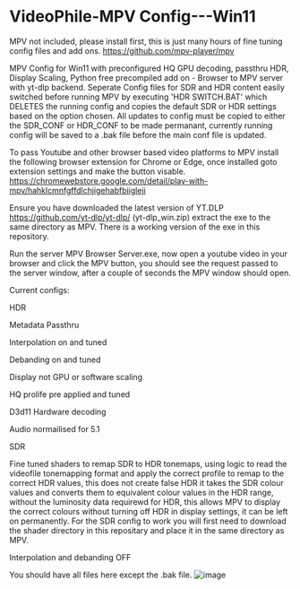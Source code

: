 # VideoPhile-MPV Config---Win11

MPV not included, please install first, this is just many hours of fine tuning config files and add ons. https://github.com/mpv-player/mpv


MPV Config for Win11 with preconfigured HQ GPU decoding, passthru HDR, Display Scaling, Python free precompiled add on - Browser to MPV server with yt-dlp backend.
Seperate Config files for SDR and HDR content easily switched before running MPV by executing 'HDR SWITCH.BAT' which DELETES the running config and copies the default SDR or HDR settings based on the option chosen. All updates to config must be copied to either the SDR_CONF or HDR_CONF to be made permanant, currently running config will be saved to a .bak file before the main conf file is updated.

To pass Youtube and other browser based video platforms to MPV install the following browser extension for Chrome or Edge, once installed goto extension settings and make the button visable. https://chromewebstore.google.com/detail/play-with-mpv/hahklcmnfgffdlchjigehabfbiigleji

Ensure you have downloaded the latest version of YT.DLP https://github.com/yt-dlp/yt-dlp/ (yt-dlp_win.zip) extract the exe to the same directory as MPV. There is a working version of the exe in this repository.

Run the server MPV Browser Server.exe, now open a youtube video in your browser and click the MPV button, you should see the request passed to the server window, after a couple of seconds the MPV window should open.


Current configs: 

HDR

Metadata Passthru

Interpolation on and tuned

Debanding on and tuned

Display not GPU or software scaling

HQ prolife pre applied and tuned

D3d11 Hardware decoding

Audio normailised for 5.1


SDR

Fine tuned shaders to remap SDR to HDR tonemaps, using logic to read the videofile tonemapping format and apply the correct profile to remap to the correct HDR values, this does not create false HDR it takes the SDR colour values and converts them to equivalent colour values in the HDR range, without the luminosity data requirewd for HDR, this allows MPV to display the correct colours without turning off HDR in display settings, it can be left on permanently. For the SDR config to work you will first need to download the shader directory in this repositary and place it in the same directory as MPV.

Interpolation and debanding OFF


You should have all files here except the .bak file.
![image](https://github.com/Raidfire-SDR/VideoPhile-MPV---Win11/assets/125891383/0ea29ef9-ab74-44c5-90df-524925ad3971)



